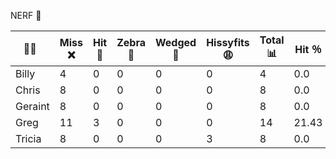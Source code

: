 
NERF 🔫

| 👨👩    | Miss ❌ | Hit 🎯 | Zebra 🦄 | Wedged 🧀  | Hissyfits 😩 | Total 📊 |  Hit ％ |
|---------|---------|--------|----------|------------|------------|----------|---------|
| Billy   |    4    |   0    |    0     |     0      |    0       |   4      |   0.0   |
| Chris   |    8    |   0    |    0     |     0      |    0       |   8      |   0.0   |
| Geraint |    8    |   0    |    0     |     0      |    0       |   8      |   0.0   |
| Greg    |    11   |   3    |    0     |     0      |    0       |   14     |  21.43  |
| Tricia  |    8    |   0    |    0     |     0      |    3       |   8      |   0.0   |
